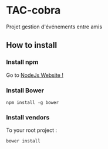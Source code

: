 # TAC-cobra
Projet gestion d'événements entre amis

## How to install

### Install npm
Go to [NodeJs Website !](https://nodejs.org/en/download/)

### Install Bower
`npm install -g bower`

### Install vendors
To your root project :

`bower install`
